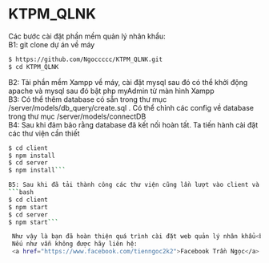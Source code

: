 # KTPM_QLNK
Các bước cài đặt phần mềm quản lý nhân khẩu:<br/>
B1: git clone dự án về máy<br/>
```bash
$ https://github.com/Ngoccccc/KTPM_QLNK.git
$ cd KTPM_QLNK
```
B2: Tải phần mềm Xampp về máy, cài đặt mysql sau đó có thể khởi động apache và mysql sau đó bật php myAdmin từ màn hình Xampp<br/>
B3: Có thể thêm database có sẵn trong thư mục /server/models/db_query/create.sql  . Có thể chỉnh các config về database trong thư mục /server/models/connectDB<br/>
B4: Sau khi đảm bảo rằng database đã kết nối hoàn tất. Ta tiến hành cài đặt các thư viện cần thiết<br/>
 ```bash
 $ cd client
 $ npm install
 $ cd server
 $ npm install```

B5: Sau khi đã tải thành công các thư viện cũng lần lượt vào client và server để khởi chạy dự án <br/>
 ```bash
 $ cd client
 $ npm start
 $ cd server
 $ npm start```

  Như vậy là bạn đã hoàn thiện quá trình cài đặt web quản lý nhân khẩu<br/>
  Nếu như vẫn không được hãy liên hệ:
  <a href="https://www.facebook.com/tienngoc2k2">Facebook Trần Ngọc</a>
